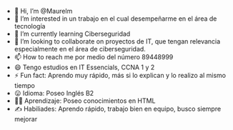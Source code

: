 - 👋 Hi, I’m @Maurelm
- 👀 I’m interested in un trabajo en el cual desempeñarme en el área de tecnología
- 🌱 I’m currently learning Ciberseguridad 
- 💞️ I’m looking to collaborate on proyectos de IT, que tengan relevancia especialmente en el área de ciberseguridad. 
- 📫 How to reach me por medio del número 89448999 
- 😄 Tengo estudios en IT Essencials, CCNA 1 y 2
- ⚡ Fun fact: Aprendo muy rápido, más si lo explican y lo realizo al mismo tiempo
- 😛 Idioma: Poseo Inglés B2
- 🧑‍💻 Aprendizaje: Poseo conocimientos en HTML
- ✍️ Habiliades: Aprendo rápido, trabajo bien en equipo, busco siempre mejorar
<!---
Maurelm/Maurelm is a ✨ special ✨ repository because its `README.md` (this file) appears on your GitHub profile.
You can click the Preview link to take a look at your changes.
--->
